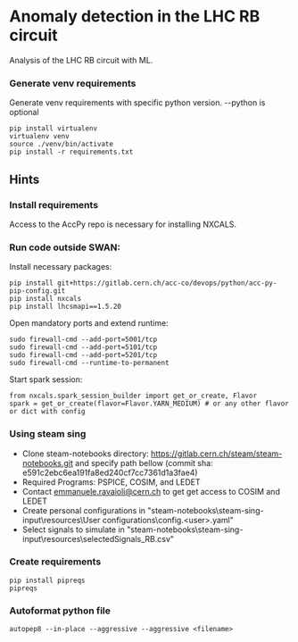 # Anomaly detection in the LHC RB circuit

Analysis of the LHC RB circuit with ML.

### Generate venv requirements
Generate venv requirements with specific python version. --python is optional
```
pip install virtualenv
virtualenv venv 
source ./venv/bin/activate
pip install -r requirements.txt
```

## Hints
### Install requirements
Access to the AccPy repo is necessary for installing NXCALS.

### Run code outside SWAN:
Install necessary packages:
```
pip install git+https://gitlab.cern.ch/acc-co/devops/python/acc-py-pip-config.git
pip install nxcals
pip install lhcsmapi==1.5.20
```
Open mandatory ports and extend runtime:
```
sudo firewall-cmd --add-port=5001/tcp
sudo firewall-cmd --add-port=5101/tcp
sudo firewall-cmd --add-port=5201/tcp
sudo firewall-cmd --runtime-to-permanent
```
Start spark session:
```
from nxcals.spark_session_builder import get_or_create, Flavor
spark = get_or_create(flavor=Flavor.YARN_MEDIUM) # or any other flavor or dict with config
```

### Using steam sing
* Clone steam-notebooks directory: https://gitlab.cern.ch/steam/steam-notebooks.git and specify path bellow (commit sha: e591c2ebc6ea191fa8ed240cf7cc7361d1a3fae4)
* Required Programs: PSPICE, COSIM, and LEDET
* Contact emmanuele.ravaioli@cern.ch to get get access to COSIM and LEDET
* Create personal configurations in "steam-notebooks\steam-sing-input\resources\User configurations\config.\<user\>.yaml"
* Select signals to simulate in "steam-notebooks\steam-sing-input\resources\selectedSignals_RB.csv"

### Create requirements
```
pip install pipreqs
pipreqs
```

### Autoformat python file
```
autopep8 --in-place --aggressive --aggressive <filename>
```
